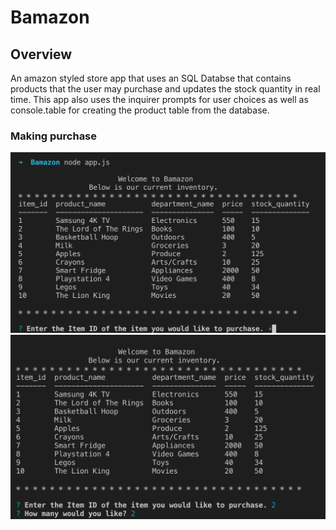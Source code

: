 # Bamazon

## Overview
An amazon styled store app that uses an SQL Databse that contains products that the user may purchase and updates the stock quantity in real time. This app also uses the inquirer prompts for user choices as well as console.table for creating the product table from the database.

### Making purchase
<img width="1639" alt="Readme md image" src="images/readme.png">

<img width="1639" alt="Readme md image" src="images/readme1.png">